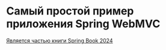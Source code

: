 Самый простой пример приложения Spring WebMVC
=============================================

[Является частью книги Spring Book 2024](https://urvanov.ru/%d0%ba%d0%bd%d0%b8%d0%b3%d0%b8/spring-book-2024/)
